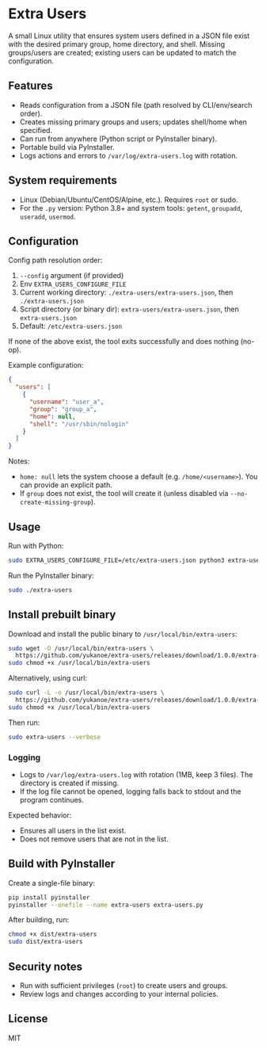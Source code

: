 
# Extra Users

A small Linux utility that ensures system users defined in a JSON file exist with the desired primary group, home directory, and shell. Missing groups/users are created; existing users can be updated to match the configuration.

## Features

- Reads configuration from a JSON file (path resolved by CLI/env/search order).
- Creates missing primary groups and users; updates shell/home when specified.
- Can run from anywhere (Python script or PyInstaller binary).
- Portable build via PyInstaller.
- Logs actions and errors to `/var/log/extra-users.log` with rotation.

## System requirements

- Linux (Debian/Ubuntu/CentOS/Alpine, etc.). Requires `root` or sudo.
- For the `.py` version: Python 3.8+ and system tools: `getent`, `groupadd`, `useradd`, `usermod`.

## Configuration

Config path resolution order:
1. `--config` argument (if provided)
2. Env `EXTRA_USERS_CONFIGURE_FILE`
3. Current working directory: `./extra-users/extra-users.json`, then `./extra-users.json`
4. Script directory (or binary dir): `extra-users/extra-users.json`, then `extra-users.json`
5. Default: `/etc/extra-users.json`

If none of the above exist, the tool exits successfully and does nothing (no-op).

Example configuration:
```json
{
  "users": [
    {
      "username": "user_a",
      "group": "group_a",
      "home": null,
      "shell": "/usr/sbin/nologin"
    }
  ]
}
```

Notes:
- `home: null` lets the system choose a default (e.g. `/home/<username>`). You can provide an explicit path.
- If `group` does not exist, the tool will create it (unless disabled via `--no-create-missing-group`).

## Usage

Run with Python:
```bash
sudo EXTRA_USERS_CONFIGURE_FILE=/etc/extra-users.json python3 extra-users.py --verbose
```

Run the PyInstaller binary:
```bash
sudo ./extra-users
```

## Install prebuilt binary

Download and install the public binary to `/usr/local/bin/extra-users`:
```bash
sudo wget -O /usr/local/bin/extra-users \
  https://github.com/yukanoe/extra-users/releases/download/1.0.0/extra-users-linux-x86_64
sudo chmod +x /usr/local/bin/extra-users
```

Alternatively, using curl:
```bash
sudo curl -L -o /usr/local/bin/extra-users \
  https://github.com/yukanoe/extra-users/releases/download/1.0.0/extra-users-linux-x86_64
sudo chmod +x /usr/local/bin/extra-users
```

Then run:
```bash
sudo extra-users --verbose
```

### Logging

- Logs to `/var/log/extra-users.log` with rotation (1MB, keep 3 files). The directory is created if missing.
- If the log file cannot be opened, logging falls back to stdout and the program continues.

Expected behavior:
- Ensures all users in the list exist.
- Does not remove users that are not in the list.

## Build with PyInstaller

Create a single-file binary:
```bash
pip install pyinstaller
pyinstaller --onefile --name extra-users extra-users.py
```

After building, run:
```bash
chmod +x dist/extra-users
sudo dist/extra-users
```

## Security notes

- Run with sufficient privileges (`root`) to create users and groups.
- Review logs and changes according to your internal policies.

## License

MIT
